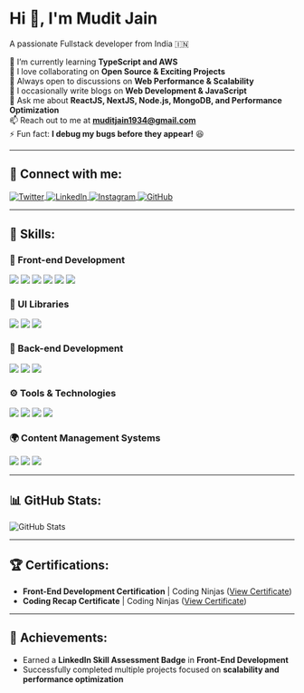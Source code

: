 # Hi 👋, I'm Mudit Jain  
A passionate Fullstack developer from India 🇮🇳  

🌱 I’m currently learning **TypeScript and AWS**  
👯 I love collaborating on **Open Source & Exciting Projects**  
🤝 Always open to discussions on **Web Performance & Scalability**  
📝 I occasionally write blogs on **Web Development & JavaScript**  
💬 Ask me about **ReactJS, NextJS, Node.js, MongoDB, and Performance Optimization**  
📫 Reach out to me at **muditjain1934@gmail.com**  
⚡ Fun fact: **I debug my bugs before they appear!** 😆  

---

## 📌 Connect with me:  
<p align="left">
  <a href="https://x.com/MUDITJA27928431" target="_blank">
    <img align="center" src="https://img.shields.io/badge/Twitter-1DA1F2?style=for-the-badge&logo=twitter&logoColor=white" alt="Twitter" />
  </a>
  <a href="https://linkedin.com/in/muditxdev" target="_blank">
    <img align="center" src="https://img.shields.io/badge/LinkedIn-0077B5?style=for-the-badge&logo=linkedin&logoColor=white" alt="LinkedIn" />
  </a>
  <a href="https://instagram.com/mudit9351" target="_blank">
    <img align="center" src="https://img.shields.io/badge/Instagram-E4405F?style=for-the-badge&logo=instagram&logoColor=white" alt="Instagram" />
  </a>
  <a href="https://github.com/muditxdev" target="_blank">
    <img align="center" src="https://img.shields.io/badge/GitHub-181717?style=for-the-badge&logo=github&logoColor=white" alt="GitHub" />
  </a>
</p>

---

## 🚀 Skills:  
### 🔹 Front-end Development  
<p align="left">
  <img src="https://img.shields.io/badge/React-61DAFB?style=for-the-badge&logo=react&logoColor=black" />
  <img src="https://img.shields.io/badge/Next.js-000000?style=for-the-badge&logo=nextdotjs&logoColor=white" />
  <img src="https://img.shields.io/badge/HTML-E34F26?style=for-the-badge&logo=html5&logoColor=white" />
  <img src="https://img.shields.io/badge/CSS-1572B6?style=for-the-badge&logo=css3&logoColor=white" />
  <img src="https://img.shields.io/badge/JavaScript-F7DF1E?style=for-the-badge&logo=javascript&logoColor=black" />
  <img src="https://img.shields.io/badge/Zustand-000000?style=for-the-badge&logoColor=white" />
</p>

### 🎨 UI Libraries  
<p align="left">
  <img src="https://img.shields.io/badge/Material--UI-007FFF?style=for-the-badge&logo=mui&logoColor=white" />
  <img src="https://img.shields.io/badge/Shadcn--UI-000000?style=for-the-badge&logoColor=white" />
  <img src="https://img.shields.io/badge/TailwindCSS-06B6D4?style=for-the-badge&logo=tailwindcss&logoColor=white" />
</p>

### 🔹 Back-end Development  
<p align="left">
  <img src="https://img.shields.io/badge/Node.js-339933?style=for-the-badge&logo=nodedotjs&logoColor=white" />
  <img src="https://img.shields.io/badge/Express.js-000000?style=for-the-badge&logo=express&logoColor=white" />
  <img src="https://img.shields.io/badge/MongoDB-47A248?style=for-the-badge&logo=mongodb&logoColor=white" />
</p>

### ⚙️ Tools & Technologies  
<p align="left">
  <img src="https://img.shields.io/badge/VS_Code-007ACC?style=for-the-badge&logo=visualstudiocode&logoColor=white" />
  <img src="https://img.shields.io/badge/Sublime_Text-FF9800?style=for-the-badge&logo=sublimetext&logoColor=white" />
  <img src="https://img.shields.io/badge/Git-F05032?style=for-the-badge&logo=git&logoColor=white" />
  <img src="https://img.shields.io/badge/GitHub-181717?style=for-the-badge&logo=github&logoColor=white" />
</p>

### 🌍 Content Management Systems  
<p align="left">
  <img src="https://img.shields.io/badge/WordPress-21759B?style=for-the-badge&logo=wordpress&logoColor=white" />
  <img src="https://img.shields.io/badge/Wix-000?style=for-the-badge&logo=wix&logoColor=white" />
  <img src="https://img.shields.io/badge/Squarespace-000?style=for-the-badge&logo=squarespace&logoColor=white" />
</p>

---

## 📊 GitHub Stats:
<p align="left">
  <img src="https://github-readme-stats.vercel.app/api?username=muditxdev&show_icons=true&theme=tokyonight" alt="GitHub Stats" />
</p>

---

## 🏆 Certifications:  
- **Front-End Development Certification** | Coding Ninjas ([View Certificate](https://ninjasfiles.s3.amazonaws.com/certificate3252099390f45203885396afa78c92a33b768eb.pdf))  
- **Coding Recap Certificate** | Coding Ninjas ([View Certificate](https://certificate.codingninjas.com/coding_recap/9e47f05424406b7f))  

---

## 💼 Achievements:  
- Earned a **LinkedIn Skill Assessment Badge** in **Front-End Development**  
- Successfully completed multiple projects focused on **scalability and performance optimization**  
